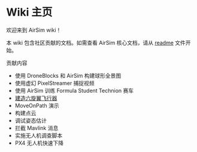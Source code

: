 # Wiki 主页

欢迎来到 AirSim wiki！

本 wiki 包含社区贡献的文档。如需查看 AirSim 核心文档，请从 [readme](../README.md) 文件开始。

贡献内容

* 使用 DroneBlocks 和 AirSim 构建球形全景图
* 使用虚幻 PixelStreamer 捕捉视频
* 使用 AirSim 训练 Formula Student Technion 赛车
* [建造六旋翼飞行器](hexacopter.md)
* MoveOnPath 演示
* 构建点云
* 调试姿态估计
* 拦截 Mavlink 消息
* 实施无人机调查脚本
* PX4 无人机快速下降


